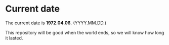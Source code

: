 # Current date

The current date is **1972.04.06.** (YYYY.MM.DD.)

This repository will be good when the world ends, so we will know how long it lasted.